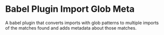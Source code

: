 # Babel Plugin Import Glob Meta

A babel plugin that converts imports with glob patterns to multiple imports of the matches found and adds metadata about those matches.
